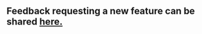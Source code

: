 <!--
  Thanks for filing in issue! Are you requesting a new feature? If so, please share your feedback with us on the following link.
-->
## Feedback requesting a new feature can be shared [here.](https://feedback.optimizely.com/)
